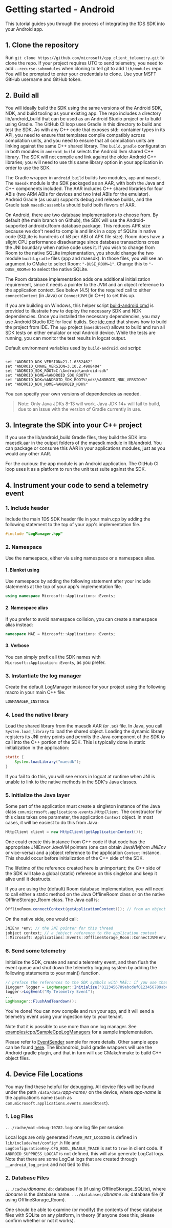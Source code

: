 # Getting started - Android

This tutorial guides you through the process of integrating the 1DS SDK into your Android app.

## 1. Clone the repository

Run `git clone https://github.com/microsoft/cpp_client_telemetry.git` to clone the repo. If your project requires UTC to send telemetry, you need to add `--recurse-submodules` when cloning to tell git to add `lib/modules` repo. You will be prompted to enter your credentials to clone. Use your MSFT GitHub username and GitHub token.

## 2. Build all

You will ideally build the SDK using the same versions of the Android SDK, NDK, and build tooling as your existing app. The repo includes a directory lib/android_build that can be used as an Android Studio project or to build using Gradle. The GitHub CI loop uses Gradle in this directory to build and test the SDK. As with any C++ code that exposes std:: container types in its API, you need to ensure that templates compile compatibly across compilation units, and you need to ensure that all compilation units are linking against the same C++ shared library. The ```build.gradle``` configuration in both modules in ```android_build``` selects the Android llvm shared C++ library. The SDK will not compile and link against the older Android C++ libraries; you will need to use this same library option in your application in order to use the SDK.

The Gradle wrapper in ```android_build``` builds two modules, ```app``` and ```maesdk```. The ```maesdk``` module is the SDK packaged as an AAR, with both the Java and C++ components included. The AAR includes C++ shared libraries for four ABIs (two ARM ABIs for devices and two Intel ABIs for the emulator). Android Gradle (as usual) supports debug and release builds, and the Gradle task ```maesdk:assemble``` should build both flavors of AAR.

On Android, there are two database implementations to choose from. By default (the main branch on Github), the SDK will use the Android-supported androidx.Room database package. This reduces APK size because we don't need to compile and link in a copy of SQLite in native code (SQLite is hundreds of kB per ABI of APK file size). Room does have a slight CPU performance disadvantage since database transactions cross the JNI boundary when native code uses it. If you wish to change from Room to the native SQLite implementation, you should change the two module ```build.gradle``` files (app and maesdk). In those files, you will see an argument to CMake to select Room: ```"-DUSE_ROOM=1"```. Change this to ```"-DUSE_ROOM=0``` to select the native SQLite.

The Room database implementation adds one additional initialization requirement, since it needs a pointer to the JVM and an object reference to the application context. See below (4.5) for the required call to either ```connectContext``` (in Java) or ```ConnectJVM``` (in C++) to set this up.

If you are building on Windows, this helper script [build-android.cmd](../build-android.cmd) is provided to illustrate how to deploy the necessary SDK and NDK dependencies. Once you installed the necessary dependencies, you may use Android Studio IDE for local builds. See [ide.cmd](../lib/android_build/ide.cmd) that shows how to build the project from IDE. The `app` project (`maesdktest`) allows to build and run all SDK tests on either emulator or real Android device. While the tests are running, you can monitor the test results in logcat output.

Default environment variables used by `build-android.cmd` script:

```console

set "ANDROID_NDK_VERSION=21.1.6352462"
set "ANDROID_CMAKE_VERSION=3.10.2.4988404"
set "ANDROID_SDK_ROOT=C:\Android\android-sdk"
set "ANDROID_HOME=%ANDROID_SDK_ROOT%"
set "ANDROID_NDK=%ANDROID_SDK_ROOT%\ndk\%ANDROID_NDK_VERSION%"
set "ANDROID_NDK_HOME=%ANDROID_NDK%"

```

You can specify your own versions of dependencies as needed.

>Note: Only Java JDKs 8-13 will work. Java JDK 14+ will fail to build, due to an issue with the version of Gradle currently in use.

## 3. Integrate the SDK into your C++ project

If you use the lib/android_build Gradle files, they build the SDK into maesdk.aar in the output folders of the maesdk module in lib/android. You can package or consume this AAR in your applications modules, just as you would any other AAR.

For the curious: the app module is an Android application. The GitHub CI loop uses it as a platform to run the unit test suite against the SDK.

## 4. Instrument your code to send a telemetry event

### 1. Include header

Include the main 1DS SDK header file in your main.cpp by adding the following statement to the top of your app's implementation file.

```cpp
#include "LogManager.hpp"
```

### 2. Namespace

Use the namespace, either via using namespace or a namespace alias.

#### 1. Blanket using

Use namespace by adding the following statement after your include statements at the top of your app's implementation file.

```cpp
using namespace Microsoft::Applications::Events;
```

#### 2. Namespace alias

If you prefer to avoid namespace collision, you can create a namespace alias instead:

```cpp
namespace MAE = Microsoft::Applications::Events;
```

#### 3. Verbose

You can simply prefix all the SDK names with ```Microsoft::Application::Events```, as you prefer.

### 3. Instantiate the log manager

Create the default LogManager instance for your project using the following macro in your main C++ file:

```cpp
LOGMANAGER_INSTANCE
```

### 4. Load the native library

Load the shared library from the maesdk AAR (or .so) file. In Java, you call ```System.load_library``` to load the shared object. Loading the dynamic library registers its JNI entry points and permits the Java component of the SDK to call into the C++ portion of the SDK. This is typically done in static initialization in the application:

```java
static {
    System.loadLibrary("maesdk");
}
```

If you fail to do this, you will see errors in logcat at runtime when JNI is unable to link to the native methods in the SDK's Java classes.

### 5. Initialize the Java layer

Some part of the application must create a singleton instance of the Java class
```com.microsoft.applications.events.HttpClient```. The constructor for this class takes one parameter, the application ```Context``` object. In most cases, it will be easiest to do this from Java:

```java
HttpClient client = new HttpClient(getApplicationContext());
```

One could create this instance from C++ code if that code has the appropriate JNIEnv*or JavaVM* pointers (one can obtain JavaVM*from JNIEnv* or vice-versa) and a jobject reference to the application ```Context``` instance. This should occur before initialization of the C++ side of the SDK.

The lifetime of the reference created here is unimportant; the C++ side of the SDK will take a global (static) reference on this singleton and keep it alive until it destructs.

If you are using the (default) Room database implementation, you will need to call either a static method on the Java OfflineRoom class or on the native OfflineStorage_Room class. The Java call is:

```java
OfflineRoom.connectContext(getApplicationContext()); // from an object that has getApplicationContext
```

On the native side, one would call:

```cpp
JNIEnv *env; // the JNI pointer for this thread
jobject context; // a jobject reference to the application context
::Microsoft::Applications::Events::OfflineStorage_Room::ConnectJVM(env, context);
```

### 6. Send some telemetry

Initialize the SDK, create and send a telemetry event, and then flush the event queue and shut down the telemetry
logging system by adding the following statements to your main() function.

```java
// preface the references to the SDK symbols with MAE:: if you use that namespace alias declaration
ILogger* logger = LogManager::Initialize("0123456789abcdef0123456789abcdef-01234567-0123-0123-0123-0123456789ab-0123");
logger->LogEvent("My Telemetry Event");
...
LogManager::FlushAndTeardown();
```

You're done! You can now compile and run your app, and it will send a telemetry event using your ingestion key to your tenant.

Note that it is possible to use more than one log manager. See [examples/cpp/SampleCppLogManagers](https://github.com/microsoft/cpp_client_telemetry/tree/main/examples/cpp/SampleCppLogManagers) for a sample implementation.

Please refer to [EventSender](https://github.com/microsoft/cpp_client_telemetry/tree/main/examples/cpp/EventSender) sample for more details. Other sample apps can be found [here](https://github.com/microsoft/cpp_client_telemetry/tree/main/examples/cpp/). The lib/android_build gradle wrappers will use the Android gradle plugin, and that in turn will use CMake/nmake to build C++ object files.

## 4. Device File Locations

You may find these helpful for debugging. All device files will be found under the path `/data/data/`*app-name*`/` on the device, where *app-name* is the application’s name (such as `com.microsoft.applications.events.maesdktest`).

### 1. Log Files

`.../cache/mat-debug-10782.log`: one log file per session

Local logs are only generated if `HAVE_MAT_LOGGING` is defined in `lib/include/mat/config*.h` file and `LogConfigurationKey.CFG_BOOL_ENABLE_TRACE` is set to `true` in client code. If `ANDROID_SUPPRESS_LOGCAT` is not defined, this will also generate LogCat logs. Note that there are some LogCat logs that are created through `__android_log_print` and not tied to this

### 2. Database Files

`.../cache/`*dbname*`.db`: database file (if using OfflineStorage_SQLite), where *dbname* is the database name.
`.../databases/`*dbname*`.db`: database file (if using OfflineStorage_Room).

One should be able to examine (or modify) the contents of these database files with SQLite on any platform, in theory (if anyone does this, please confirm whether or not it works).
